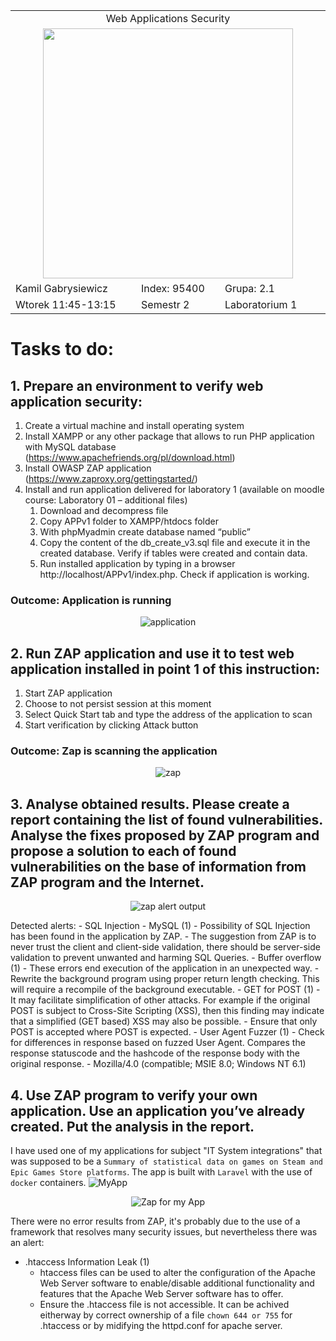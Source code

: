 <table align='center'>
  <tr> <td colspan='3' align='center' width='884px'> Web Applications Security </td> </tr>
  <tr> <td colspan="3" align='center'> <img src='https://github.com/Gabrysiewicz/Programowanie-aplikacji-w-chmurze-obliczeniowe/blob/main/logo_politechniki_lubelskiej.jpg' width="400px" height="400px"></td> </tr>
  <tr> <td> Kamil Gabrysiewicz </td> <td> Index: 95400 </td> <td> Grupa: 2.1 </td> </tr>  
  <tr> <td> Wtorek 11:45-13:15 </td> <td> Semestr 2 </td> <td>Laboratorium 1</td></tr>  
</table>

<h1> Tasks to do: </h1>

## 1. Prepare an environment to verify web application security:
   1. Create a virtual machine and install operating system
   2. Install XAMPP or any other package that allows to run PHP application with MySQL database (https://www.apachefriends.org/pl/download.html)
   3. Install OWASP ZAP application (https://www.zaproxy.org/gettingstarted/)
   4. Install and run application delivered for laboratory 1 (available on moodle course: Laboratory 01 – additional files)
      1. Download and decompress file
      2. Copy APPv1 folder to XAMPP/htdocs folder
      3. With phpMyadmin create database named “public”
      4. Copy the content of the db_create_v3.sql file and execute it in the created database. Verify if tables were created and contain data.
      5. Run installed application by typing in a browser http://localhost/APPv1/index.php. Check if application is working.
      

### Outcome: Application is running
<div align='center'>

  ![application](https://github.com/Gabrysiewicz/S9_Web-Applications-Security/blob/main/ApplicationIsRunning.png)

</div>
         
## 2. Run ZAP application and use it to test web application installed in point 1 of this instruction:
   1. Start ZAP application
   2. Choose to not persist session at this moment 
   3. Select Quick Start tab and type the address of the application to scan
   4. Start verification by clicking Attack button

### Outcome: Zap is scanning the application
<div align='center'>

![zap](https://github.com/Gabrysiewicz/S9_Web-Applications-Security/blob/main/ZapIsScanning.png)

</div>

## 3. Analyse obtained results. Please create a report containing the list of found vulnerabilities. Analyse the fixes proposed by ZAP program and propose a solution to each of found vulnerabilities on the base of information from ZAP program and the Internet.
<div align='center'>

![zap alert output](https://github.com/Gabrysiewicz/S9_Web-Applications-Security/blob/main/ZapRaportAlerts.png)

</div>
Detected alerts:
- SQL Injection - MySQL (1)
  - Possibility of SQL Injection has been found in the application by ZAP.
  - The suggestion from ZAP is to never trust the client and client-side validation, there should be server-side validation to prevent unwanted and harming SQL Queries.
- Buffer overflow (1)
  - These errors end execution of the application in an unexpected way.
  - Rewrite the background program using proper return length checking. This will require a recompile of the background executable. 
- GET for POST (1)
  - It may facilitate simplification of other attacks. For example if the original POST is subject to Cross-Site Scripting (XSS), then this finding may indicate that a simplified (GET based) XSS may also be possible.
  - Ensure that only POST is accepted where POST is expected.
- User Agent Fuzzer (1)
  - Check for differences in response based on fuzzed User Agent. Compares the response statuscode and the hashcode of the response body with the original response.
  - Mozilla/4.0 (compatible; MSIE 8.0; Windows NT 6.1)

## 4. Use ZAP program to verify your own application. Use an application you’ve already created. Put the analysis in the report. 
I have used one of my applications for subject "IT System integrations" that was supposed to be a `Summary of statistical data on games on Steam and Epic Games Store platforms`.
The app is built with `Laravel` with the use of `docker` containers.
![MyApp](https://github.com/Gabrysiewicz/S9_Web-Applications-Security/blob/lab1/MyApplication.png)

<div align='center'>

![Zap for my App](https://github.com/Gabrysiewicz/S9_Web-Applications-Security/blob/lab1/MyAppZapScreen.png)

</div>

There were no error results from ZAP, it's probably due to the use of a framework that resolves many security issues, but nevertheless there was an alert:
- .htaccess Information Leak (1)
  - htaccess files can be used to alter the configuration of the Apache Web Server software to enable/disable additional functionality and features that the Apache Web Server software has to offer.
  - Ensure the .htaccess file is not accessible. It can be achived eitherway by correct ownership of a file `chown 644 or 755` for .htaccess or by midifying the httpd.conf for apache server.
